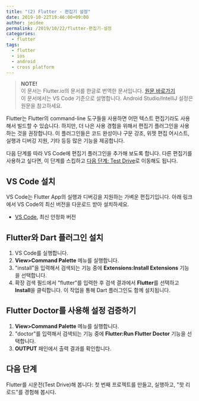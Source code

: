 ```yaml
---
title: "(2) Flutter - 편집기 설정"
date: 2019-10-22T19:46:00+09:00
author: jeidee
permalink: /2019/10/22/flutter-편집기-설정
categories:
  - flutter
tags:
  - flutter
  - ios
  - android
  - cross platform
---
```


> **NOTE!**  
> 이 문서는 Flutter.io의 문서를 한글로 번역한 문서입니다. [원문 바로가기](https://flutter.dev/docs/get-started/editor?tab=vscode)  
> 이 문서에서는 VS Code 기준으로 설명합니다. Android Studio/IntelliJ 설정은 원문을 참고하세요.

Flutter는 Flutter의 command-line 도구들을 사용하면 어떤 텍스트 편집기라도 사용해서 빌드할 수 있습니다. 하지만, 더 나은 사용 경험을 위해서 편집기 플러그인을 사용하는 것을 권장합니다. 이 플러그인들은 코드 완성이나 구문 강조, 위젯 편집 어시스트, 실행과 디버깅 지원, 기타 등등 많은 기능을 제공합니다.

다음 단계를 따라 VS Code에 편집기 플러그인을 추가해 보도록 합니다. 다른 편집기를 사용하고 싶다면, 이 단계를 스킵하고 [다음 단계: Test Drive](https://flutter.dev/docs/get-started/test-drive)로 이동해도 됩니다.

## VS Code 설치

VS Code는 Flutter App의 실행과 디버깅을 지원하는 가벼운 편집기입니다.
아래 링크에서 VS Code의 최신 버전을 다운로드 받아 설치하세요.

- [VS Code](https://code.visualstudio.com/), 최신 안정화 버전

## Flutter와 Dart 플러그인 설치

1. VS Code를 실행합니다.
2. **View>Command Palette** 메뉴를 실행합니다.
3. "install"을 입력해서 검색되는 기능 중에 **Extensions:Install Extensions** 기능을 선택합니다.
4. 확장 검색 필드에서 "flutter"를 입력한 후 검색 결과에서 **Flutter**를 선택하고 **Install**을 클릭합니다. 이 작업을 통해 Dart 플러그인도 함께 설치됩니다.

## Flutter Doctor를 사용해 설정 검증하기

1. **View>Command Palette** 메뉴를 실행합니다.
2. "doctor"를 입력해서 검색되는 기능 중에 **Flutter:Run Flutter Doctor** 기능을 선택합니다.
3. **OUTPUT** 패인에서 출력 결과를 확인합니다.

## 다음 단계

Flutter를 시운전(Test Drive)해 봅니다: 첫 번째 프로젝트를 만들고, 실행하고, "핫 리로드"를 경험해 봅시다.

